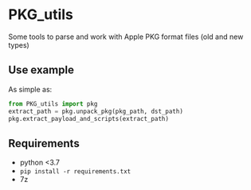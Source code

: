 # PKG_utils
Some tools to parse and work with Apple PKG format files (old and new types)

## Use example

As simple as:
```python
from PKG_utils import pkg
extract_path = pkg.unpack_pkg(pkg_path, dst_path)
pkg.extract_payload_and_scripts(extract_path)
```


## Requirements

* python <3.7
* `pip install -r requirements.txt`
* 7z
